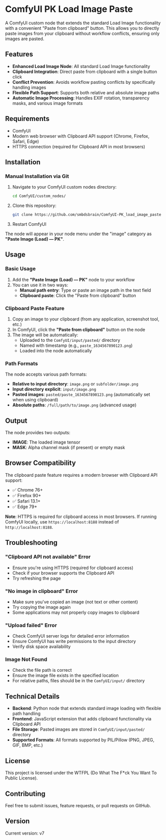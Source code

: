 # ComfyUI PK Load Image Paste

A ComfyUI custom node that extends the standard Load Image functionality with a convenient "Paste from clipboard" button. This allows you to directly paste images from your clipboard without workflow conflicts, ensuring only images are pasted.

## Features

- **Enhanced Load Image Node**: All standard Load Image functionality
- **Clipboard Integration**: Direct paste from clipboard with a single button click
- **Conflict Prevention**: Avoids workflow pasting conflicts by specifically handling images
- **Flexible Path Support**: Supports both relative and absolute image paths
- **Automatic Image Processing**: Handles EXIF rotation, transparency masks, and various image formats

## Requirements

- ComfyUI
- Modern web browser with Clipboard API support (Chrome, Firefox, Safari, Edge)
- HTTPS connection (required for Clipboard API in most browsers)

## Installation

### Manual Installation via Git

1. Navigate to your ComfyUI custom nodes directory:
   ```bash
   cd ComfyUI/custom_nodes/
   ```

2. Clone this repository:
   ```bash
   git clone https://github.com/smbdsbrain/ComfyUI-PK_load_image_paste.git
   ```

3. Restart ComfyUI

The node will appear in your node menu under the "image" category as **"Paste Image (Load) — PK"**.

## Usage

### Basic Usage

1. Add the **"Paste Image (Load) — PK"** node to your workflow
2. You can use it in two ways:
   - **Manual path entry**: Type or paste an image path in the text field
   - **Clipboard paste**: Click the "Paste from clipboard" button

### Clipboard Paste Feature

1. Copy an image to your clipboard (from any application, screenshot tool, etc.)
2. In ComfyUI, click the **"Paste from clipboard"** button on the node
3. The image will be automatically:
   - Uploaded to the `ComfyUI/input/pasted/` directory
   - Named with timestamp (e.g., `paste_1634567890123.png`)
   - Loaded into the node automatically

### Path Formats

The node accepts various path formats:

- **Relative to input directory**: `image.png` or `subfolder/image.png`
- **Input directory explicit**: `input/image.png`
- **Pasted images**: `pasted/paste_1634567890123.png` (automatically set when using clipboard)
- **Absolute paths**: `/full/path/to/image.png` (advanced usage)

## Output

The node provides two outputs:
- **IMAGE**: The loaded image tensor
- **MASK**: Alpha channel mask (if present) or empty mask

## Browser Compatibility

The clipboard paste feature requires a modern browser with Clipboard API support:

- ✅ Chrome 76+
- ✅ Firefox 90+
- ✅ Safari 13.1+
- ✅ Edge 79+

**Note**: HTTPS is required for clipboard access in most browsers. If running ComfyUI locally, use `https://localhost:8188` instead of `http://localhost:8188`.

## Troubleshooting

### "Clipboard API not available" Error
- Ensure you're using HTTPS (required for clipboard access)
- Check if your browser supports the Clipboard API
- Try refreshing the page

### "No image in clipboard" Error
- Make sure you've copied an image (not text or other content)
- Try copying the image again
- Some applications may not properly copy images to clipboard

### "Upload failed" Error
- Check ComfyUI server logs for detailed error information
- Ensure ComfyUI has write permissions to the input directory
- Verify disk space availability

### Image Not Found
- Check the file path is correct
- Ensure the image file exists in the specified location
- For relative paths, files should be in the `ComfyUI/input/` directory

## Technical Details

- **Backend**: Python node that extends standard image loading with flexible path handling
- **Frontend**: JavaScript extension that adds clipboard functionality via Clipboard API
- **File Storage**: Pasted images are stored in `ComfyUI/input/pasted/` directory
- **Supported Formats**: All formats supported by PIL/Pillow (PNG, JPEG, GIF, BMP, etc.)

## License

This project is licensed under the WTFPL (Do What The F*ck You Want To Public License).

## Contributing

Feel free to submit issues, feature requests, or pull requests on GitHub.

## Version

Current version: v7